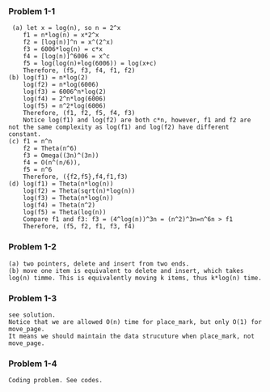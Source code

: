 ### Problem 1-1
     (a) let x = log(n), so n = 2^x
        f1 = n*log(n) = x*2^x
        f2 = [log(n)]^n = x^(2^x)
        f3 = 6006*log(n) = c*x
        f4 = [log(n)]^6006 = x^c   
        f5 = log(log(n)+log(6006)) = log(x+c)
        Therefore, (f5, f3, f4, f1, f2)
    (b) log(f1) = n*log(2)
        log(f2) = n*log(6006)
        log(f3) = 6006^n*log(2)
        log(f4) = 2^n*log(6006)
        log(f5) = n^2*log(6006)
        Therefore, (f1, f2, f5, f4, f3)
        Notice log(f1) and log(f2) are both c*n, however, f1 and f2 are not the same complexity as log(f1) and log(f2) have different constant. 
    (c) f1 = n^n
        f2 = Theta(n^6)
        f3 = Omega((3n)^(3n))
        f4 = O(n^(n/6)), 
        f5 = n^6
        Therefore, ({f2,f5},f4,f1,f3)
    (d) log(f1) = Theta(n*log(n))
        log(f2) = Theta(sqrt(n)*log(n))
        log(f3) = Theta(n*log(n))
        log(f4) = Theta(n^2)
        log(f5) = Theta(log(n))
        Compare f1 and f3: f3 = (4^log(n))^3n = (n^2)^3n=n^6n > f1
        Therefore, (f5, f2, f1, f3, f4)


### Problem 1-2
    (a) two pointers, delete and insert from two ends.
    (b) move one item is equivalent to delete and insert, which takes log(n) timme. This is equivalently moving k items, thus k*log(n) time.

### Problem 1-3
    see solution.
    Notice that we are allowed O(n) time for place_mark, but only O(1) for move_page.
    It means we should maintain the data strucuture when place_mark, not move_page.

### Problem 1-4 
    Coding problem. See codes.